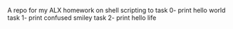 A repo for my ALX homework on shell scripting to 
task 0- print hello world
task 1- print confused smiley
task 2- print hello life
